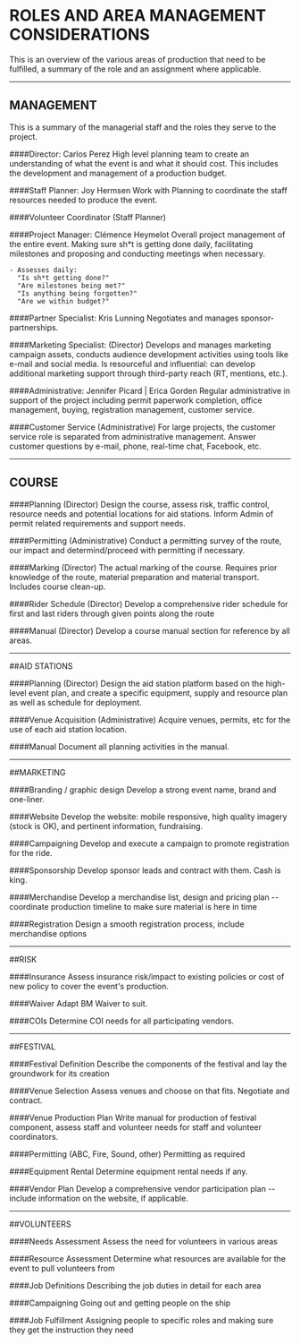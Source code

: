 # ROLES AND AREA MANAGEMENT CONSIDERATIONS
This is an overview of the various areas of production that need to be fulfilled, a summary of the role and an assignment where applicable.

---
## MANAGEMENT

This is a summary of the managerial staff and the roles they serve to the project.

####Director: Carlos Perez
    High level planning team to create an understanding of what the 
    event is and what it should cost. This includes the development 
    and management of a production budget.

####Staff Planner: Joy Hermsen
    Work with Planning to coordinate the staff resources needed to 
    produce the event.

####Volunteer Coordinator (Staff Planner)


####Project Manager: Clémence Heymelot
    Overall project management of the entire event. Making sure sh*t
    is getting done daily, facilitating milestones and proposing and 
    conducting meetings when necessary.
    
    - Assesses daily:
      "Is sh*t getting done?"
      "Are milestones being met?"
      "Is anything being forgotten?"
      "Are we within budget?"

####Partner Specialist: Kris Lunning
    Negotiates and manages sponsor-partnerships.

####Marketing Specialist: (Director)
    Develops and manages marketing campaign assets, conducts audience
    development activities using tools like e-mail and social media.
    Is resourceful and influential: can develop additional marketing
    support through third-party reach (RT, mentions, etc.).

####Administrative: Jennifer Picard | Erica Gorden
    Regular administrative in support of the project including permit
    paperwork completion, office management, buying, registration management,
    customer service.

####Customer Service (Administrative)
    For large projects, the customer service role is separated from 
    administrative management. Answer customer questions by e-mail, 
    phone, real-time chat, Facebook, etc.

---
## COURSE

####Planning (Director)
    Design the course, assess risk, traffic control, resource needs
    and potential locations for aid stations. Inform Admin of permit
    related requirements and support needs.

####Permitting (Administrative)
    Conduct a permitting survey of the route, our impact and 
    determind/proceed with permitting if necessary.

####Marking (Director)
    The actual marking of the course. Requires prior knowledge of 
    the route, material preparation and material transport. Includes 
    course clean-up.

####Rider Schedule (Director)
    Develop a comprehensive rider schedule for first and last riders 
    through given points along the route

####Manual (Director)
    Develop a course manual section for reference by all areas.

---
##AID STATIONS

####Planning (Director)
    Design the aid station platform based on the high-level event plan, 
    and create a specific equipment, supply and resource plan as well 
    as schedule for deployment.

####Venue Acquisition (Administrative)
    Acquire venues, permits, etc for the use of each aid station 
    location.

####Manual
    Document all planning activities in the manual.

---

##MARKETING

####Branding / graphic design
    Develop a strong event name, brand and one-liner.

####Website
    Develop the website: mobile responsive, high quality imagery 
    (stock is OK), and pertinent information, fundraising.

####Campaigning
    Develop and execute a campaign to promote registration for the 
    ride.

####Sponsorship
    Develop sponsor leads and contract with them. Cash is king.

####Merchandise
    Develop a merchandise list, design and pricing plan -- 
    coordinate production timeline to make sure material is here 
    in time

####Registration
    Design a smooth registration process, include merchandise options

---

##RISK

####Insurance
    Assess insurance risk/impact to existing policies or cost of new 
    policy to cover the event's production.

####Waiver
    Adapt BM Waiver to suit.

####COIs
    Determine COI needs for all participating vendors.

---

##FESTIVAL

####Festival Definition
    Describe the components of the festival and lay the groundwork 
    for its creation

####Venue Selection
    Assess venues and choose on that fits. Negotiate and contract.

####Venue Production Plan
    Write manual for production of festival component, assess staff 
    and volunteer needs for staff and volunteer coordinators.

####Permitting (ABC, Fire, Sound, other)
    Permitting as required

####Equipment Rental
    Determine equipment rental needs if any.

####Vendor Plan
    Develop a comprehensive vendor participation plan -- include 
    information on the website, if applicable.

---

##VOLUNTEERS

####Needs Assessment
    Assess the need for volunteers in various areas

####Resource Assessment
    Determine what resources are available for the event to pull 
    volunteers from

####Job Definitions
    Describing the job duties in detail for each area

####Campaigning
    Going out and getting people on the ship

####Job Fulfillment
    Assigning people to specific roles and making sure they get 
    the instruction they need

